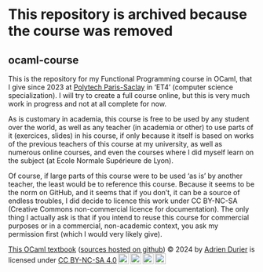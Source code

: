 # This repository is archived because the course was removed 
## ocaml-course

This is the repository for my Functional Programming course in OCaml, that I give since 2023 at [Polytech Paris-Saclay](https://www.polytech-reseau.org/polytech-paris-saclay/) in ‘ET4’ (computer science specialization). I will try to create a full course online, but this is very much work in progress and not at all complete for now.

As is customary in academia, this course is free to be used by any student over the world, as well as any teacher (in academia or other) to use parts of it (exercices, slides) in his course, if only because it itself is based on works of the previous teachers of this course at my university, as well as numerous online courses, and even the courses where I did myself learn on the subject (at Ecole Normale Supérieure de Lyon). 

Of course, if large parts of this course were to be used ‘as is’ by another teacher, the least would be to reference this course. Because it seems to be the norm on GitHub, and it seems that if you don’t, it can be a source of endless troubles, I did decide to licence this work under CC BY-NC-SA (Creative Commons non-commercial licence for documentation). The only thing I actually ask is that if you intend to reuse this course for commercial purposes or in a commercial, non-academic context, you ask my permission first (which I would very likely give).

[This OCaml textbook](https://ocaml.durier.xyz/) ([sources hosted on github](https://github.com/adurier/ocaml-course)) © 2024 by [Adrien Durier](http://adrien.durier.xyz/) is licensed under [CC BY-NC-SA 4.0](https://creativecommons.org/licenses/by-nc-sa/4.0/?ref=chooser-v1)<a href="https://creativecommons.org/licenses/by-nc-sa/4.0/?ref=chooser-v1" target="_blank" rel="license noopener noreferrer" style="display:inline-block;"><img style="height:22px!important;margin-left:3px;vertical-align:text-bottom;" src="https://mirrors.creativecommons.org/presskit/icons/cc.svg?ref=chooser-v1" alt=""><img style="height:22px!important;margin-left:3px;vertical-align:text-bottom;" src="https://mirrors.creativecommons.org/presskit/icons/by.svg?ref=chooser-v1" alt=""><img style="height:22px!important;margin-left:3px;vertical-align:text-bottom;" src="https://mirrors.creativecommons.org/presskit/icons/nc.svg?ref=chooser-v1" alt=""><img style="height:22px!important;margin-left:3px;vertical-align:text-bottom;" src="https://mirrors.creativecommons.org/presskit/icons/sa.svg?ref=chooser-v1" alt=""></a>

